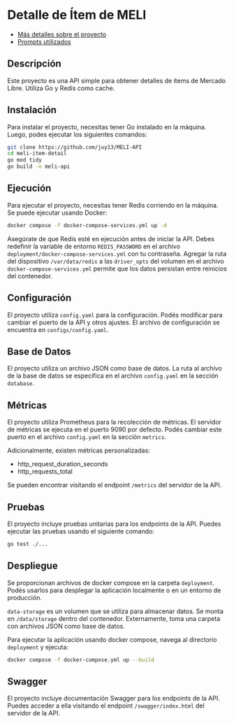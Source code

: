 # Detalle de Ítem de MELI

- [Más detalles sobre el proyecto](architecture.md)
- [Prompts utilizados](prompts.md)

## Descripción

Este proyecto es una API simple para obtener detalles de ítems de Mercado Libre. Utiliza Go y Redis como cache.

## Instalación

Para instalar el proyecto, necesitas tener Go instalado en la máquina. Luego, podes ejecutar los siguientes comandos:

```sh
git clone https://github.com/juy13/MELI-API
cd meli-item-detail
go mod tidy
go build -o meli-api
```

## Ejecución

Para ejecutar el proyecto, necesitas tener Redis corriendo en la máquina. Se puede ejecutar usando Docker:

```sh
docker compose -f docker-compose-services.yml up -d
```

Asegúrate de que Redis esté en ejecución antes de iniciar la API. Debes redefinir la variable de entorno `REDIS_PASSWORD` en el archivo `deployment/docker-compose-services.yml` con tu contraseña. Agregar la ruta del dispositivo `/var/data/redis` a las `driver_opts` del volumen en el archivo `docker-compose-services.yml` permite que los datos persistan entre reinicios del contenedor.

## Configuración

El proyecto utiliza `config.yaml` para la configuración. Podés modificar  para cambiar el puerto de la API y otros ajustes. El archivo de configuración se encuentra en `configs/config.yaml`.

## Base de Datos

El proyecto utiliza un archivo JSON como base de datos. La ruta al archivo de la base de datos se especifica en el archivo `config.yaml` en la sección `database`.

## Métricas

El proyecto utiliza Prometheus para la recolección de métricas. El servidor de métricas se ejecuta en el puerto 9090 por defecto. Podés cambiar este puerto en el archivo `config.yaml` en la sección `metrics`.

Adicionalmente, existen métricas personalizadas:

  - http\_request\_duration\_seconds
  - http\_requests\_total

Se pueden encontrar visitando el endpoint `/metrics` del servidor de la API.

## Pruebas

El proyecto incluye pruebas unitarias para los endpoints de la API. Puedes ejecutar las pruebas usando el siguiente comando:

```sh
go test ./...
```

## Despliegue

Se proporcionan archivos de docker compose en la carpeta `deployment`. Podés usarlos para desplegar la aplicación localmente o en un entorno de producción.

`data-storage` es un volumen que se utiliza para almacenar datos. Se monta en `/data/storage` dentro del contenedor. Externamente, toma una carpeta con archivos JSON como base de datos.

Para ejecutar la aplicación usando docker compose, navega al directorio `deployment` y ejecuta:

```sh
docker compose -f docker-compose.yml up --build
```

## Swagger

El proyecto incluye documentación Swagger para los endpoints de la API. Puedes acceder a ella visitando el endpoint `/swagger/index.html` del servidor de la API.